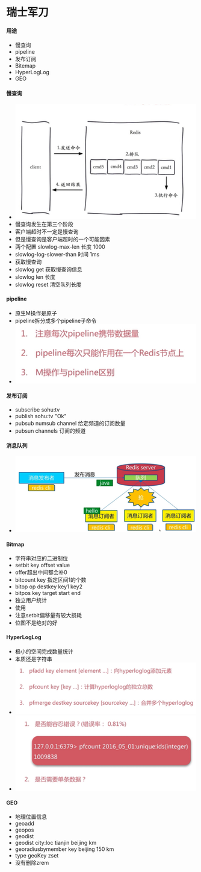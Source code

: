 # 瑞士军刀

#### 用途
* 慢查询
* pipeline
* 发布订阅
* Bitemap
* HyperLogLog
* GEO

#### 慢查询
* ![-w769](media/15675554762979/15675555810775.jpg)
* 慢查询发生在第三个阶段
* 客户端超时不一定是慢查询
* 但是慢查询是客户端超时的一个可能因素
* 两个配置 slowlog-max-len 长度 1000
* slowlog-log-slower-than 时间 1ms
* 获取慢查询
* slowlog get 获取慢查询信息
* slowlog len 长度
* slowlog reset 清空队列长度

#### pipeline
* 原生M操作是原子
* pipeline拆分成多个pipeline子命令
* ![-w733](media/15675554762979/15675567423105.jpg)

#### 发布订阅
* subscribe sohu:tv
* publish sohu:tv "Ok"
* pubsub numsub channel 给定频道的订阅数量
* pubsun channels  订阅的频道

#### 消息队列
* ![-w1142](media/15675554762979/15675579167018.jpg)

#### Bitmap
* 字符串对应的二进制位
* setbit key offset value
* offer超出中间都会补0
* bitcount key 指定区间1的个数
* bitop op destkey key1 key2
* bitpos key target start end
* 独立用户统计
* 使用
* 注意setbit偏移量有较大损耗
* 位图不是绝对的好

#### HyperLogLog
* 极小的空间完成数量统计
* 本质还是字符串
* ![-w1016](media/15675554762979/15675588762892.jpg)
* ![-w989](media/15675554762979/15675593839617.jpg)

#### GEO
* 地理位置信息
* geoadd
* geopos
* geodist
* geodist city:loc tianjin beijing km
* georadiusbymember key beijing 150 km
* type geoKey zset
* 没有删除zrem

